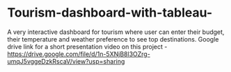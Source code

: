 # Tourism-dashboard-with-tableau-
A very interactive dashboard for tourism where user can enter their budget, their temperature and weather preference to see top destinations.
Google drive link for a short presentation video on this project - https://drive.google.com/file/d/1n-5XNjB8l3OZrg-umqJ5vggeDzkRscaV/view?usp=sharing
